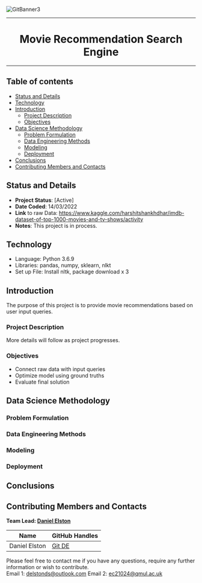 ![GitBanner3](https://user-images.githubusercontent.com/98388088/158277311-535b2e53-190e-4060-a383-42e9f308ca75.png)

<hr>

<h1 align='center'> Movie Recommendation Search Engine </h1>

<hr>

## Table of contents
- [Status and Details](#status-and-details)
- [Technology](#technology)
- [Introduction](#introduction)
    - [Project Description](#project-description)
    - [Objectives](#objectives)
- [Data Science Methodology](#data-science-methodology)
    - [Problem Formulation](#problem-formulation)
    - [Data Engineering Methods](#data-engineering-methods)
    - [Modeling](#modeling)
    - [Deployment](#deployment)
- [Conclusions](#conclusions)
- [Contributing Members and Contacts](#contributing-members-and-contacts)


## Status and Details
- **Project Status**: [Active]
- **Date Coded**: 14/03/2022
- **Link** to raw Data: https://www.kaggle.com/harshitshankhdhar/imdb-dataset-of-top-1000-movies-and-tv-shows/activity
- **Notes**: This project is in process.


## Technology
- Language: Python 3.6.9
- Libraries: pandas, numpy, sklearn, nlkt
- Set up File: Install nltk, package download x 3


## Introduction
The purpose of this project is to provide movie recommendations based on user input queries.


### Project Description
More details will follow as project progresses.

### Objectives
- Connect raw data with input queries
- Optimize model using ground truths
- Evaluate final solution


## Data Science Methodology

### Problem Formulation


### Data Engineering Methods


### Modeling 



### Deployment


## Conclusions


## Contributing Members and Contacts
**Team Lead: [Daniel Elston](https://github.com/Daniel-Elston)**

|Name     |  GitHub Handles   |  
|---------|-----------------|
| Daniel Elston | [Git DE](https://github.com/Daniel-Elston)   |

Please feel free to contact me if you have any questions, require any further information or wish to contribute.<br/>
Email 1: delstonds@outlook.com
Email 2: ec21024@qmul.ac.uk
